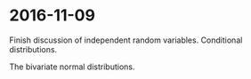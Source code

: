 # 2016-11-09

Finish discussion of independent random variables. Conditional distributions.

The bivariate normal distributions.
